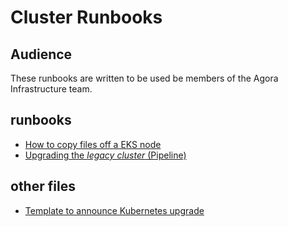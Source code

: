 # Cluster Runbooks

## Audience
These runbooks are written to be used be members of the Agora Infrastructure team.

## runbooks
  - [How to copy files off a EKS node](EKS_node_copy_files_off.md)
  - [Upgrading the _legacy cluster_ (Pipeline)](Upgrade_EKSCTL-Woven-EnT-based_Environments.md)

## other files
  - [Template to announce Kubernetes upgrade](upgrade_kube_template.md)
